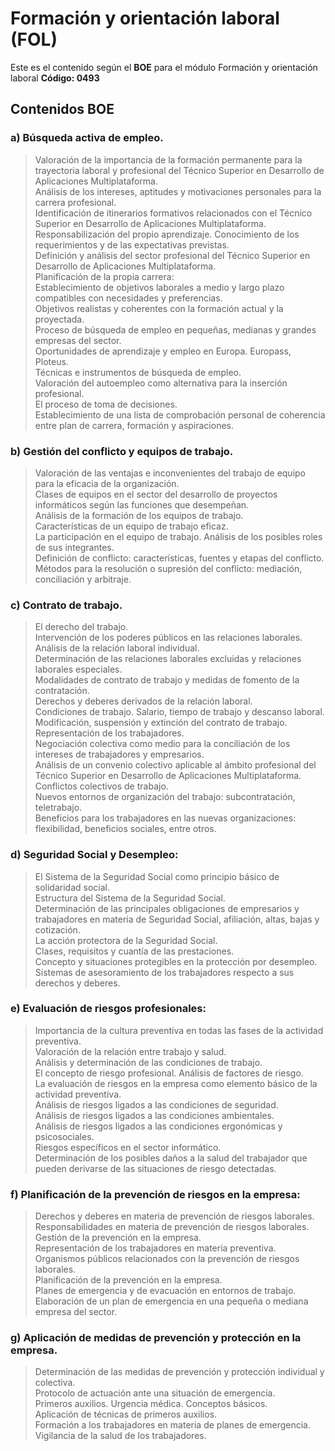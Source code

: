 # Formación y orientación laboral (FOL) #

Este es el contenido según el __BOE__ para el módulo Formación y orientación laboral __Código: 0493__

## Contenidos BOE ##

### a) Búsqueda activa de empleo. ###
>Valoración de la importancia de la formación permanente para la trayectoria laboral y profesional del Técnico Superior en Desarrollo de Aplicaciones Multiplataforma.<br>
Análisis de los intereses, aptitudes y motivaciones personales para la carrera profesional.<br>
Identificación de itinerarios formativos relacionados con el Técnico Superior en Desarrollo de Aplicaciones Multiplataforma.<br>
Responsabilización del propio aprendizaje. Conocimiento de los requerimientos y de las expectativas previstas.<br>
Definición y análisis del sector profesional del Técnico Superior en Desarrollo de Aplicaciones Multiplataforma.<br>
Planificación de la propia carrera:<br>
Establecimiento de objetivos laborales a medio y largo plazo compatibles con necesidades y preferencias.<br>
Objetivos realistas y coherentes con la formación actual y la proyectada.<br>
Proceso de búsqueda de empleo en pequeñas, medianas y grandes empresas del sector.<br>
Oportunidades de aprendizaje y empleo en Europa. Europass, Ploteus.<br>
Técnicas e instrumentos de búsqueda de empleo.<br>
Valoración del autoempleo como alternativa para la inserción profesional.<br>
El proceso de toma de decisiones.<br>
Establecimiento de una lista de comprobación personal de coherencia entre plan de carrera, formación y aspiraciones.<br>

### b) Gestión del conflicto y equipos de trabajo. ###
>Valoración de las ventajas e inconvenientes del trabajo de equipo para la eficacia de la organización.<br>
Clases de equipos en el sector del desarrollo de proyectos informáticos según las funciones que desempeñan.<br>
Análisis de la formación de los equipos de trabajo.<br>
Características de un equipo de trabajo eficaz.<br>
La participación en el equipo de trabajo. Análisis de los posibles roles de sus integrantes.<br>
Definición de conflicto: características, fuentes y etapas del conflicto.<br>
Métodos para la resolución o supresión del conflicto: mediación, conciliación y arbitraje.<br>

### c) Contrato de trabajo. ###
>El derecho del trabajo.<br>
Intervención de los poderes públicos en las relaciones laborales.<br>
Análisis de la relación laboral individual.<br>
Determinación de las relaciones laborales excluidas y relaciones laborales especiales.<br>
Modalidades de contrato de trabajo y medidas de fomento de la contratación.<br>
Derechos y deberes derivados de la relación laboral.<br>
Condiciones de trabajo. Salario, tiempo de trabajo y descanso laboral.<br>
Modificación, suspensión y extinción del contrato de trabajo.<br>
Representación de los trabajadores.<br>
Negociación colectiva como medio para la conciliación de los intereses de trabajadores y empresarios.<br>
Análisis de un convenio colectivo aplicable al ámbito profesional del Técnico Superior en Desarrollo de Aplicaciones Multiplataforma.<br>
Conflictos colectivos de trabajo.<br>
Nuevos entornos de organización del trabajo: subcontratación, teletrabajo.<br>
Beneficios para los trabajadores en las nuevas organizaciones: flexibilidad, beneficios sociales, entre otros.<br>

### d) Seguridad Social y Desempleo: ###
>El Sistema de la Seguridad Social como principio básico de solidaridad social.<br>
Estructura del Sistema de la Seguridad Social.<br>
Determinación de las principales obligaciones de empresarios y trabajadores en materia de Seguridad Social, afiliación, altas, bajas y cotización.<br>
La acción protectora de la Seguridad Social.<br>
Clases, requisitos y cuantía de las prestaciones.<br>
Concepto y situaciones protegibles en la protección por desempleo.<br>
Sistemas de asesoramiento de los trabajadores respecto a sus derechos y deberes.<br>

### e) Evaluación de riesgos profesionales: ###
>Importancia de la cultura preventiva en todas las fases de la actividad preventiva.<br>
Valoración de la relación entre trabajo y salud.<br>
Análisis y determinación de las condiciones de trabajo.<br>
El concepto de riesgo profesional. Análisis de factores de riesgo.<br>
La evaluación de riesgos en la empresa como elemento básico de la actividad preventiva.<br>
Análisis de riesgos ligados a las condiciones de seguridad.<br>
Análisis de riesgos ligados a las condiciones ambientales.<br>
Análisis de riesgos ligados a las condiciones ergonómicas y psicosociales.<br>
Riesgos específicos en el sector informático.<br>
Determinación de los posibles daños a la salud del trabajador que pueden derivarse de las situaciones de riesgo detectadas.<br>

### f) Planificación de la prevención de riesgos en la empresa: ###
>Derechos y deberes en materia de prevención de riesgos laborales.<br>
Responsabilidades en materia de prevención de riesgos laborales.<br>
Gestión de la prevención en la empresa.<br>
Representación de los trabajadores en materia preventiva.<br>
Organismos públicos relacionados con la prevención de riesgos laborales.<br>
Planificación de la prevención en la empresa.<br>
Planes de emergencia y de evacuación en entornos de trabajo.<br>
Elaboración de un plan de emergencia en una pequeña o mediana empresa del sector.<br>

### g) Aplicación de medidas de prevención y protección en la empresa. ###
>Determinación de las medidas de prevención y protección individual y colectiva.<br>
Protocolo de actuación ante una situación de emergencia.<br>
Primeros auxilios. Urgencia médica. Conceptos básicos.<br>
Aplicación de técnicas de primeros auxilios.<br>
Formación a los trabajadores en materia de planes de emergencia.<br>
Vigilancia de la salud de los trabajadores.<br>
